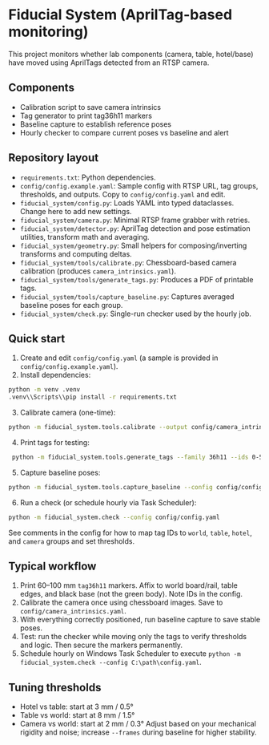 # Fiducial System (AprilTag-based monitoring)

This project monitors whether lab components (camera, table, hotel/base) have moved using AprilTags detected from an RTSP camera.

## Components
- Calibration script to save camera intrinsics
- Tag generator to print tag36h11 markers
- Baseline capture to establish reference poses
- Hourly checker to compare current poses vs baseline and alert

## Repository layout
- `requirements.txt`: Python dependencies.
- `config/config.example.yaml`: Sample config with RTSP URL, tag groups, thresholds, and outputs. Copy to `config/config.yaml` and edit.
- `fiducial_system/config.py`: Loads YAML into typed dataclasses. Change here to add new settings.
- `fiducial_system/camera.py`: Minimal RTSP frame grabber with retries.
- `fiducial_system/detector.py`: AprilTag detection and pose estimation utilities, transform math and averaging.
- `fiducial_system/geometry.py`: Small helpers for composing/inverting transforms and computing deltas.
- `fiducial_system/tools/calibrate.py`: Chessboard-based camera calibration (produces `camera_intrinsics.yaml`).
- `fiducial_system/tools/generate_tags.py`: Produces a PDF of printable tags.
- `fiducial_system/tools/capture_baseline.py`: Captures averaged baseline poses for each group.
- `fiducial_system/check.py`: Single-run checker used by the hourly job.

## Quick start
1. Create and edit `config/config.yaml` (a sample is provided in `config/config.example.yaml`).
2. Install dependencies:
```bash
python -m venv .venv
.venv\\Scripts\\pip install -r requirements.txt
```
3. Calibrate camera (one-time):
```bash
python -m fiducial_system.tools.calibrate --output config/camera_intrinsics.yaml
```
4. Print tags for testing:
```bash
 python -m fiducial_system.tools.generate_tags --family 36h11 --ids 0-5 --size 1772 --label --outdir .\apriltags_out --sheet --cols 3 --rows 2 --dpi 300 --sheet_width_mm 210 --sheet_height_mm 297
```
5. Capture baseline poses:
```bash
python -m fiducial_system.tools.capture_baseline --config config/config.yaml --output config/baseline.yaml
```
6. Run a check (or schedule hourly via Task Scheduler):
```bash
python -m fiducial_system.check --config config/config.yaml
```

See comments in the config for how to map tag IDs to `world`, `table`, `hotel`, and `camera` groups and set thresholds.

## Typical workflow
1. Print 60–100 mm `tag36h11` markers. Affix to world board/rail, table edges, and black base (not the green body). Note IDs in the config.
2. Calibrate the camera once using chessboard images. Save to `config/camera_intrinsics.yaml`.
3. With everything correctly positioned, run baseline capture to save stable poses.
4. Test: run the checker while moving only the tags to verify thresholds and logic. Then secure the markers permanently.
5. Schedule hourly on Windows Task Scheduler to execute `python -m fiducial_system.check --config C:\path\config.yaml`.

## Tuning thresholds
- Hotel vs table: start at 3 mm / 0.5°
- Table vs world: start at 8 mm / 1.5°
- Camera vs world: start at 2 mm / 0.3°
Adjust based on your mechanical rigidity and noise; increase `--frames` during baseline for higher stability.

